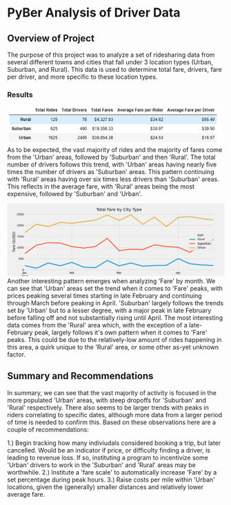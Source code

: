 # PyBer Analysis of Driver Data

## Overview of Project
The purpose of this project was to analyze a set of ridesharing data from several different towns and cities that fall under 3 location types (Urban, Suburban, and Rural). This data is used to determine total fare, drivers, fare per driver, and more specific to these location types.

### Results
![PyBer_summary chart](https://github.com/Tbrecke01/PyBer_Analysis/blob/main/Resources/PyBer_Summary_Chart.png)
As to be expected, the vast majority of rides and the majority of fares come from the 'Urban' areas, followed by 'Suburban' and then 'Rural'. The total number of drivers follows this trend, with 'Urban' areas having nearly five times the number of drivers as 'Suburban' areas. This pattern continuing with 'Rural' areas having over six times less drivers than 'Suburban' areas. This reflects in the average fare, with 'Rural' areas being the most expensive, followed by 'Suburban' and 'Urban'.

![PyBer_graph summary](https://github.com/Tbrecke01/PyBer_Analysis/blob/main/Resources/PyBer_fare_summary.png)
Another interesting pattern emerges when analyzing 'Fare' by month. We can see that 'Urban' areas set the trend when it comes to 'Fare' peaks, with prices peaking several times starting in late February and continuing through March before peaking in April. 'Suburban' largely follows the trends set by 'Urban' but to a lesser degree, with a major peak in late February before falling off and not substantially rising until April. The most interesting data comes from the 'Rural' area which, with the exception of a late-February peak, largely follows it's own pattern when it comes to 'Fare' peaks. This could be due to the relatively-low amount of rides happening in this area, a quirk unique to the 'Rural' area, or some other as-yet unknown factor.

## Summary and Recommendations
In summary, we can see that the vast majority of activity is focused in the more populated 'Urban' areas, with steep dropoffs for 'Suburban' and 'Rural' respectively. There also seems to be larger trends with peaks in riders correlating to specific dates, although more data from a larger period of time is needed to confirm this. Based on these observations here are a couple of recommendations:

1.) Begin tracking how many indiviudals considered booking a trip, but later cancelled. Would be an indicator if price, or difficulty finding a driver, is leading to revenue loss. If so, instituting a program to incentivize some 'Urban' drivers to work in the 'Suburban' and 'Rural' areas may be worthwhile.
2.) Institute a 'fare scale' to automatically increase 'Fare' by a set percentage during peak hours.
3.) Raise costs per mile within 'Urban' locations, given the (generally) smaller distances and relatively lower average fare.
